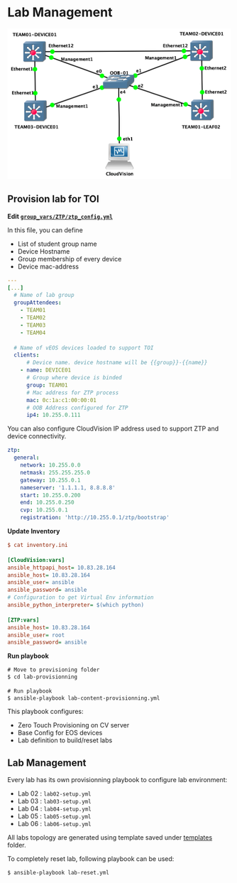 # Lab Management

![](../imgs/lab-topology.png)

## Provision lab for TOI

__Edit [`group_vars/ZTP/ztp_config.yml`](group_vars/ZTP/ztp_config.yml)__

In this file, you can define 

- List of student group name
- Device Hostname
- Group membership of every device
- Device mac-address

```yaml
---
[...]
  # Name of lab group
  groupAttendees:
    - TEAM01
    - TEAM02
    - TEAM03
    - TEAM04

  # Name of vEOS devices loaded to support TOI
  clients:
      # Device name. device hostname will be {{group}}-{{name}}
    - name: DEVICE01
      # Group where device is binded
      group: TEAM01
      # Mac address for ZTP process
      mac: 0c:1a:c1:00:00:01
      # OOB Address configured for ZTP
      ip4: 10.255.0.111

```

You can also configure CloudVision IP address used to support ZTP and device connectivity.

```yaml
ztp:
  general:
    network: 10.255.0.0
    netmask: 255.255.255.0
    gateway: 10.255.0.1
    nameserver: '1.1.1.1, 8.8.8.8'
    start: 10.255.0.200
    end: 10.255.0.250
    cvp: 10.255.0.1
    registration: 'http://10.255.0.1/ztp/bootstrap'
```

__Update Inventory__

```ini
$ cat inventory.ini

[CloudVision:vars]
ansible_httpapi_host= 10.83.28.164
ansible_host= 10.83.28.164
ansible_user= ansible
ansible_password= ansible
# Configuration to get Virtual Env information
ansible_python_interpreter= $(which python)

[ZTP:vars]
ansible_host= 10.83.28.164
ansible_user= root
ansible_password= ansible
```

__Run playbook__

```shell
# Move to provisioning folder
$ cd lab-provisionning

# Run playbook
$ ansible-playbook lab-content-provisionning.yml
```
This playbook configures:
- Zero Touch Provisioning on CV server
- Base Config for EOS devices
- Lab definition to build/reset labs

## Lab Management

Every lab has its own provisionning playbook to configure lab environment:

- Lab 02 : `lab02-setup.yml`
- Lab 03 : `lab03-setup.yml`
- Lab 04 : `lab04-setup.yml`
- Lab 05 : `lab05-setup.yml`
- Lab 06 : `lab06-setup.yml`

All labs topology are generated using template saved under [templates](templates) folder.

To completely reset lab, following playbook can be used:

```shell
$ ansible-playbook lab-reset.yml
```